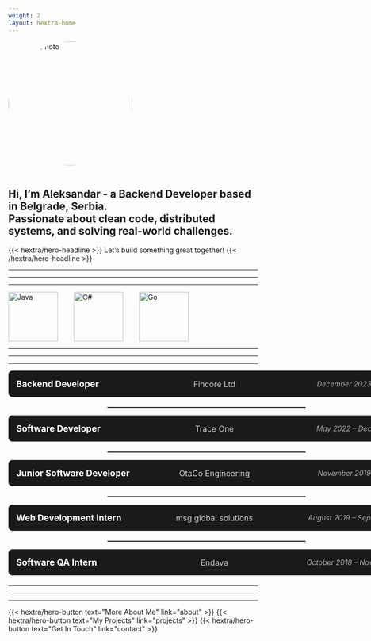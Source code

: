 ```yaml
---
weight: 2
layout: hextra-home
---
```

<style>
  .tech-scroll {
    overflow: hidden;
    width: 77%;
    max-width: 100vw;
  }

  .tech-scroll-track {
    display: flex;
    gap: 2rem;
    animation: scroll-left 60s linear infinite;
  }

  @keyframes scroll-left {
    0% {
      transform: translateX(0%);
    }
    100% {
      transform: translateX(-50%);
    }
  }

  .tech-scroll-track img {
    height: 100px;
  }

  .tech-scroll-track:hover {
    animation-play-state: paused;
  }

  .experience-container {
    width: 800px;
    max-width: 900px;
    margin: 0 auto;
    text-align: center;
  }

  .experience-entry {
    display: flex;
    justify-content: center;
    align-items: center;
    flex-wrap: wrap;
    gap: 15px;
    margin-bottom: 20px;
    padding: 15px;
    border-radius: 8px;
    background-color: #1a1a1a;
    border: 1px solid #444;
    justify-content: space-between;
    gap: 10px;
    display: flex;
    justify-content: space-between;
    gap: 10px;
    width: 100%;
  }

  .experience-entry h3, .experience-entry h4, .experience-entry p {
    margin: 0;
  }

  .role {
    color: #fff;
    font-size: 1.1rem;
    font-weight: bold;
  }

  .company {
    color: #ccc;
    font-size: 1rem;
  }

  .date {
    color: #aaa;
    font-style: italic;
    font-size: 0.9rem;
  }

  .divider {
    width: 50%;
    margin: 15px auto;
    border: 0;
    border-top: 1px solid #444;
  }

  /* Mobile Responsiveness */
  @media (max-width: 768px) {
    .experience-entry {
      flex-direction: column;
      text-align: left;
    }

    .divider {
      width: 80%;
    }
  }

  .experience-entry > * {
    flex: 1;
  }

  .experience-entry h3 {
    text-align: left;
  }

  .experience-entry span.company {
    text-align: center;
  }

  .experience-entry span.date {
    text-align: right;
  }
</style>

<div class="hx:flex hx:gap-4 hx:flex-col hx:items-center hx:justify-center hx:max-w-screen-xl hx:mx-auto hx:pt-12 hx:px-4">

  <!-- Profile Image -->
  <img src="/images/profile-photo.jpg" alt="Profile Photo" style="width: 250px; height: auto; border-radius: 50%; margin-bottom: 1rem;" />

  <!-- Small Description -->
  <div class="hx:mt-4 hx:text-center hx:mb-6">
      <h2><b>
      Hi, I’m Aleksandar - a Backend Developer based in Belgrade, Serbia.</br>
      Passionate about clean code, distributed systems, and solving real-world challenges.</b>
      </h2>
  </div>

  <!-- Headline -->
  {{< hextra/hero-headline >}}
  Let’s build something great together!
  {{< /hextra/hero-headline >}}

  <!-- Divider -->
  <hr class="hx:border-gray-701 hx:my-36" />
  <hr class="hx:border-gray-701 hx:my-12" />
  <hr class="hx:border-gray-701 hx:my-12" />

  <!-- Stack Icons -->
  <div class="tech-scroll">
    <div class="tech-scroll-track">
      <img src="https://cdn.jsdelivr.net/gh/devicons/devicon/icons/java/java-original.svg" alt="Java" title="Java" />
      <img src="https://cdn.jsdelivr.net/gh/devicons/devicon/icons/csharp/csharp-original.svg" alt="C#" title="C#" />
      <img src="https://cdn.jsdelivr.net/gh/devicons/devicon/icons/go/go-original.svg" alt="Go" title="Go" />
      <img src="https://cdn.jsdelivr.net/gh/devicons/devicon/icons/mysql/mysql-original.svg" alt="SQL" title="SQL" />
      <img src="https://cdn.jsdelivr.net/gh/devicons/devicon/icons/git/git-original.svg" alt="Git" title="Git" />
      <img src="https://cdn.jsdelivr.net/gh/devicons/devicon/icons/docker/docker-original.svg" alt="Docker" title="Docker" />
      <img src="https://cdn.jsdelivr.net/gh/devicons/devicon/icons/linux/linux-original.svg" alt="Linux" title="Linux" />
      <!-- Duplicate icons to make the loop seamless -->
      <img src="https://cdn.jsdelivr.net/gh/devicons/devicon/icons/java/java-original.svg" alt="Java" title="Java" />
      <img src="https://cdn.jsdelivr.net/gh/devicons/devicon/icons/csharp/csharp-original.svg" alt="C#" title="C#" />
      <img src="https://cdn.jsdelivr.net/gh/devicons/devicon/icons/go/go-original.svg" alt="Go" title="Go" />
      <img src="https://cdn.jsdelivr.net/gh/devicons/devicon/icons/mysql/mysql-original.svg" alt="SQL" title="SQL" />
      <img src="https://cdn.jsdelivr.net/gh/devicons/devicon/icons/git/git-original.svg" alt="Git" title="Git" />
      <img src="https://cdn.jsdelivr.net/gh/devicons/devicon/icons/docker/docker-original.svg" alt="Docker" title="Docker" />
      <img src="https://cdn.jsdelivr.net/gh/devicons/devicon/icons/linux/linux-original.svg" alt="Linux" title="Linux" />
    </div>
  </div>
  
  <!-- Divider -->
  <hr class="hx:border-gray-701 hx:my-12" />
  <hr class="hx:border-gray-701 hx:my-12" />
  <hr class="hx:border-gray-701 hx:my-12" />

  <!-- Work history -->
  <div class="experience-container">
    <!-- Experience Entry 1 -->
    <div class="experience-entry">
      <h3 class="role">Backend Developer</h3>
      <span class="company">Fincore Ltd</span>
      <span class="date">December 2023 – July 2024</span>
    </div>
    <hr class="divider">
    <!-- Experience Entry 2 -->
    <div class="experience-entry">
      <h3 class="role">Software Developer</h3>
      <span class="company">Trace One</span>
      <span class="date">May 2022 – December 2023</span>
    </div>
    <hr class="divider">
    <!-- Experience Entry 3 -->
    <div class="experience-entry">
      <h3 class="role">Junior Software Developer</h3>
      <span class="company">OtaCo Engineering</span>
      <span class="date">November 2019 – May 2022</span>
    </div>
    <hr class="divider">
    <!-- Experience Entry 4 -->
    <div class="experience-entry">
      <h3 class="role">Web Development Intern</h3>
      <span class="company">msg global solutions</span>
      <span class="date">August 2019 – September 2019</span>
    </div>
    <hr class="divider">
    <!-- Experience Entry 5 -->
    <div class="experience-entry">
      <h3 class="role">Software QA Intern</h3>
      <span class="company">Endava</span>
      <span class="date">October 2018 – November 2018</span>
    </div>
  </div>

  <!-- Divider -->
  <hr class="hx:border-gray-701 hx:my-12" />
  <hr class="hx:border-gray-701 hx:my-12" />
  <hr class="hx:border-gray-701 hx:my-12" />

  <!-- Buttons -->
  <div class="hx:flex hx:flex-wrap hx:gap-4 hx:justify-center hx:mb-12">
    {{< hextra/hero-button text="More About Me" link="about" >}}
    {{< hextra/hero-button text="My Projects" link="projects" >}}
    {{< hextra/hero-button text="Get In Touch" link="contact" >}}
  </div>
</div>
<script>
  // Optional JavaScript to adjust animation duration based on actual content width
  window.addEventListener('load', function() {
    const ticker = document.querySelector('.tech-scroll-track');
    const tickerWidth = ticker.offsetWidth;
    const containerWidth = document.querySelector('.carousel-container').offsetWidth;
    
    // Adjust animation duration based on content width for consistent speed
    const speed = 20; // seconds for one complete cycle
    const ratio = tickerWidth / containerWidth;
    ticker.style.animationDuration = (speed * ratio / 2) + 's';
  });
</script>
